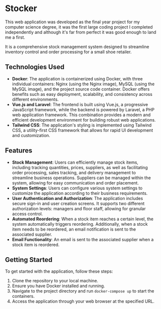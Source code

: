 # Stocker

This web application was developed as the final year project for my computer science degree, it was the first large coding project I completed independently and although it's far from perfect it was good enough to land me a first.

It is a comprehensive stock management system designed to streamline inventory control and order processing for a small shoe retailer.

## Technologies Used

- **Docker**: The application is containerized using Docker, with three individual containers: Nginx (using the Nginx image), MySQL (using the MySQL image), and the project source code container. Docker offers benefits such as easy deployment, scalability, and consistency across different environments.
- **Vue.js and Laravel**: The frontend is built using Vue.js, a progressive JavaScript framework, while the backend is powered by Laravel, a PHP web application framework. This combination provides a modern and efficient development environment for building robust web applications.
- **Tailwind CSS**: The application's styling is implemented using Tailwind CSS, a utility-first CSS framework that allows for rapid UI development and customization.

## Features

- **Stock Management**: Users can efficiently manage stock items, including tracking quantities, prices, suppliers, as well as facilitating order processing, sales tracking, and delivery management to streamline business operations. Suppliers can be managed within the system, allowing for easy communication and order placement.
- **System Settings**: Users can configure various system settings to customize the application according to their business requirements.
- **User Authentication and Authorization**: The application includes secure sign-in and user creation screens. It supports two different authorization levels: managers and floor staff, allowing for granular access control.
- **Automated Reordering**: When a stock item reaches a certain level, the system automatically triggers reordering. Additionally, when a stock item needs to be reordered, an email notification is sent to the associated supplier.
- **Email Functionality**: An email is sent to the associated supplier when a stock item is reordered.

## Getting Started

To get started with the application, follow these steps:

1. Clone the repository to your local machine.
2. Ensure you have Docker installed and running.
3. Navigate to the project directory and run `docker-compose up` to start the containers.
4. Access the application through your web browser at the specified URL.
